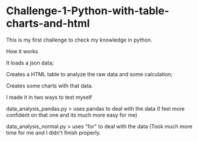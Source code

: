 # Challenge-1-Python-with-table-charts-and-html

This is my first challenge to check my knowledge in python.

How it works

It loads a json data;

Creates a HTML table to analyze the raw data and some calculation;

Creates some charts with that data.

I made it in two ways to test myself

data_analysis_pandas.py > uses pandas to deal with the data (I feel more confident on that one and its much more easy for me)

data_analysis_normal.py > uses "for" to deal with the data (Took much more time for me and I didn't finish properly.
